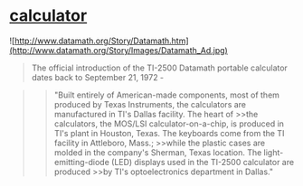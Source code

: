 # [calculator](https://6reg.github.io/calculator)


![http://www.datamath.org/Story/Datamath.htm](http://www.datamath.org/Story/Images/Datamath_Ad.jpg)

>The official introduction of the TI-2500 Datamath portable calculator dates back to September 21, 1972 -

>>"Built entirely of American-made components, most of them produced by Texas Instruments, the calculators are manufactured in TI's Dallas facility. The heart of >>the calculators, the MOS/LSI calculator-on-a-chip, is produced in TI's plant in Houston, Texas. The keyboards come from the TI facility in Attleboro, Mass.; >>while the plastic cases are molded in the company's Sherman, Texas location. The light-emitting-diode (LED) displays used in the TI-2500 calculator are produced >>by TI's optoelectronics department in Dallas."

